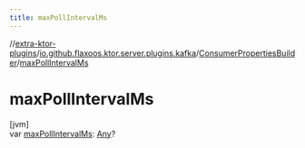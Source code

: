 ```yaml
---
title: maxPollIntervalMs
---
```

//[extra-ktor-plugins](../../../index.md)/[io.github.flaxoos.ktor.server.plugins.kafka](../index.md)/[ConsumerPropertiesBuilder](index.md)/[maxPollIntervalMs](max-poll-interval-ms.md)



# maxPollIntervalMs



[jvm]\
var [maxPollIntervalMs](max-poll-interval-ms.md): [Any](https://kotlinlang.org/api/latest/jvm/stdlib/kotlin/-any/index.md)?




